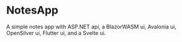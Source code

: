 # NotesApp
A simple notes app with ASP.NET api, a BlazorWASM ui, Avalonia ui, OpenSilver ui, Flutter ui, and a Svelte ui.
